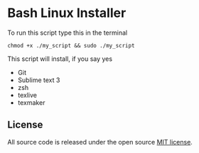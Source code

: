 Bash Linux Installer
=============================


To run this script type this in the terminal
```
chmod +x ./my_script && sudo ./my_script
```

This script will install, if you say yes
* Git
* Sublime text 3
* zsh
* texlive
* texmaker


## License

All source code is released under the open source [MIT license](http://choosealicense.com/licenses/mit/).
